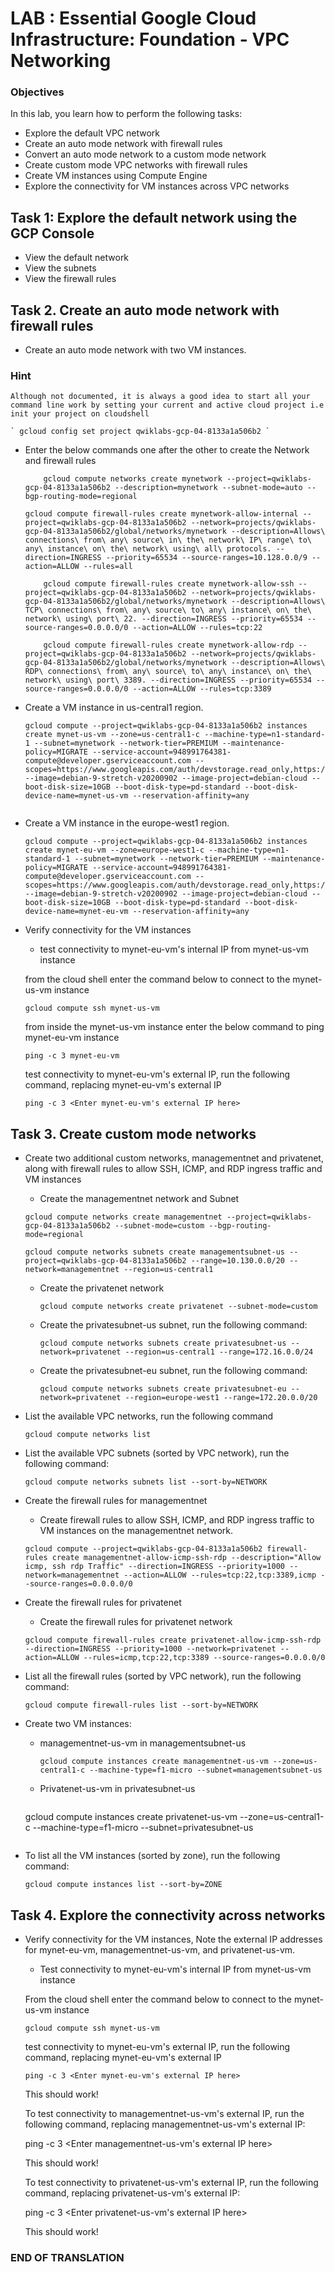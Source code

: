 # LAB : Essential Google Cloud Infrastructure: Foundation - VPC Networking

### Objectives

In this lab, you learn how to perform the following tasks:
  - Explore the default VPC network
  - Create an auto mode network with firewall rules
  - Convert an auto mode network to a custom mode network
  - Create custom mode VPC networks with firewall rules
  - Create VM instances using Compute Engine
  - Explore the connectivity for VM instances across VPC networks
 
 
## Task 1: Explore the default network using the GCP Console
  - View the default network
  - View the subnets
  - View the firewall rules
 
 
## Task 2. Create an auto mode network with firewall rules
  - Create an auto mode network with two VM instances.
    
### Hint
    Although not documented, it is always a good idea to start all your command line work by setting your current and active cloud project i.e init your project on cloudshell
  
    ` gcloud config set project qwiklabs-gcp-04-8133a1a506b2 `
  
  - Enter the below commands one after the other to create the Network and firewall rules 
  
    ```
    	gcloud compute networks create mynetwork --project=qwiklabs-gcp-04-8133a1a506b2 --description=mynetwork --subnet-mode=auto --bgp-routing-mode=regional

	gcloud compute firewall-rules create mynetwork-allow-internal --project=qwiklabs-gcp-04-8133a1a506b2 --network=projects/qwiklabs-gcp-04-8133a1a506b2/global/networks/mynetwork --description=Allows\ connections\ from\ any\ source\ in\ the\ network\ IP\ range\ to\ any\ instance\ on\ the\ network\ using\ all\ protocols. --direction=INGRESS --priority=65534 --source-ranges=10.128.0.0/9 --action=ALLOW --rules=all

     	gcloud compute firewall-rules create mynetwork-allow-ssh --project=qwiklabs-gcp-04-8133a1a506b2 --network=projects/qwiklabs-gcp-04-8133a1a506b2/global/networks/mynetwork --description=Allows\ TCP\ connections\ from\ any\ source\ to\ any\ instance\ on\ the\ network\ using\ port\ 22. --direction=INGRESS --priority=65534 --source-ranges=0.0.0.0/0 --action=ALLOW --rules=tcp:22

     	gcloud compute firewall-rules create mynetwork-allow-rdp --project=qwiklabs-gcp-04-8133a1a506b2 --network=projects/qwiklabs-gcp-04-8133a1a506b2/global/networks/mynetwork --description=Allows\ RDP\ connections\ from\ any\ source\ to\ any\ instance\ on\ the\ network\ using\ port\ 3389. --direction=INGRESS --priority=65534 --source-ranges=0.0.0.0/0 --action=ALLOW --rules=tcp:3389

    ```		
  		
  - Create a VM instance in us-central1 region.
    ```
	gcloud compute --project=qwiklabs-gcp-04-8133a1a506b2 instances create mynet-us-vm --zone=us-central1-c --machine-type=n1-standard-1 --subnet=mynetwork --network-tier=PREMIUM --maintenance-policy=MIGRATE --service-account=948991764381-compute@developer.gserviceaccount.com --scopes=https://www.googleapis.com/auth/devstorage.read_only,https://www.googleapis.com/auth/logging.write,https://www.googleapis.com/auth/monitoring.write,https://www.googleapis.com/auth/servicecontrol,https://www.googleapis.com/auth/service.management.readonly,https://www.googleapis.com/auth/trace.append --image=debian-9-stretch-v20200902 --image-project=debian-cloud --boot-disk-size=10GB --boot-disk-type=pd-standard --boot-disk-device-name=mynet-us-vm --reservation-affinity=any
   
    ```
   
  - Create a VM instance in the europe-west1 region.
    ```
	gcloud compute --project=qwiklabs-gcp-04-8133a1a506b2 instances create mynet-eu-vm --zone=europe-west1-c --machine-type=n1-standard-1 --subnet=mynetwork --network-tier=PREMIUM --maintenance-policy=MIGRATE --service-account=948991764381-compute@developer.gserviceaccount.com --scopes=https://www.googleapis.com/auth/devstorage.read_only,https://www.googleapis.com/auth/logging.write,https://www.googleapis.com/auth/monitoring.write,https://www.googleapis.com/auth/servicecontrol,https://www.googleapis.com/auth/service.management.readonly,https://www.googleapis.com/auth/trace.append --image=debian-9-stretch-v20200902 --image-project=debian-cloud --boot-disk-size=10GB --boot-disk-type=pd-standard --boot-disk-device-name=mynet-eu-vm --reservation-affinity=any

    ```

  - Verify connectivity for the VM instances 
    -  test connectivity to mynet-eu-vm's internal IP from mynet-us-vm instance
    
    from the cloud shell enter the command below to connect to the mynet-us-vm instance
    
    ` gcloud compute ssh mynet-us-vm `
    
    from inside the mynet-us-vm instance enter the below command to ping mynet-eu-vm instance
    
    ` ping -c 3 mynet-eu-vm  `
    
    test connectivity to mynet-eu-vm's external IP, run the following command, replacing mynet-eu-vm's external IP

    ` ping -c 3 <Enter mynet-eu-vm's external IP here> `

 
## Task 3. Create custom mode networks    
  - Create two additional custom networks, managementnet and privatenet, along with firewall rules to allow SSH, ICMP, and RDP ingress traffic and VM instances
    
    - Create the managementnet network and Subnet
    
    ```
    gcloud compute networks create managementnet --project=qwiklabs-gcp-04-8133a1a506b2 --subnet-mode=custom --bgp-routing-mode=regional
    
    gcloud compute networks subnets create managementsubnet-us --project=qwiklabs-gcp-04-8133a1a506b2 --range=10.130.0.0/20 --network=managementnet --region=us-central1
    ```
      
    - Create the privatenet network    
    
    	``` 
    	gcloud compute networks create privatenet --subnet-mode=custom 
    	```  
    	
    - Create the privatesubnet-us subnet, run the following command:

    	``` 
    	gcloud compute networks subnets create privatesubnet-us --network=privatenet --region=us-central1 --range=172.16.0.0/24 
    	```

    - Create the privatesubnet-eu subnet, run the following command:

    	```
    	gcloud compute networks subnets create privatesubnet-eu --network=privatenet --region=europe-west1 --range=172.20.0.0/20 
    	```

  - List the available VPC networks, run the following command

	` gcloud compute networks list `
	
  - List the available VPC subnets (sorted by VPC network), run the following command:

	` gcloud compute networks subnets list --sort-by=NETWORK `

  - Create the firewall rules for managementnet
    
    - Create firewall rules to allow SSH, ICMP, and RDP ingress traffic to VM instances on the managementnet network.
	
	```
	gcloud compute --project=qwiklabs-gcp-04-8133a1a506b2 firewall-rules create managementnet-allow-icmp-ssh-rdp --description="Allow icmp, ssh rdp Traffic" --direction=INGRESS --priority=1000 --network=managementnet --action=ALLOW --rules=tcp:22,tcp:3389,icmp --source-ranges=0.0.0.0/0
	```

  - Create the firewall rules for privatenet
    - Create the firewall rules for privatenet network 
	
	```
	gcloud compute firewall-rules create privatenet-allow-icmp-ssh-rdp --direction=INGRESS --priority=1000 --network=privatenet --action=ALLOW --rules=icmp,tcp:22,tcp:3389 --source-ranges=0.0.0.0/0
	```

  - List all the firewall rules (sorted by VPC network), run the following command:

	` gcloud compute firewall-rules list --sort-by=NETWORK `
	

  - Create two VM instances:

    - managementnet-us-vm in managementsubnet-us

      ```
      gcloud compute instances create managementnet-us-vm --zone=us-central1-c --machine-type=f1-micro --subnet=managementsubnet-us
      ```
     
    - Privatenet-us-vm in privatesubnet-us

      ```
   	gcloud compute instances create privatenet-us-vm --zone=us-central1-c --machine-type=f1-micro --subnet=privatesubnet-us
      ```

  - To list all the VM instances (sorted by zone), run the following command:

	` gcloud compute instances list --sort-by=ZONE `
     

## Task 4. Explore the connectivity across networks

  - Verify connectivity for the VM instances, Note the external IP addresses for mynet-eu-vm, managementnet-us-vm, and privatenet-us-vm.
  
    - Test connectivity to mynet-eu-vm's internal IP from mynet-us-vm instance
    
    From the cloud shell enter the command below to connect to the mynet-us-vm instance
    
    ` gcloud compute ssh mynet-us-vm `
    
    test connectivity to mynet-eu-vm's external IP, run the following command, replacing mynet-eu-vm's external IP

    ` ping -c 3 <Enter mynet-eu-vm's external IP here> `

    This should work!

    To test connectivity to managementnet-us-vm's external IP, run the following command, replacing managementnet-us-vm's external IP:

    ping -c 3 <Enter managementnet-us-vm's external IP here>

    This should work!

    To test connectivity to privatenet-us-vm's external IP, run the following command, replacing privatenet-us-vm's external IP:

    ping -c 3 <Enter privatenet-us-vm's external IP here>

    This should work!

   
### END OF TRANSLATION	
	
		
